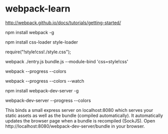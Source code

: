 # webpack-learn

http://webpack.github.io/docs/tutorials/getting-started/ 

npm install webpack -g

npm install css-loader style-loader 

require("!style!css!./style.css");

webpack ./entry.js bundle.js --module-bind 'css=style!css' 

webpack --progress --colors

webpack --progress --colors --watch

npm install webpack-dev-server -g

webpack-dev-server --progress --colors


This binds a small express server on localhost:8080 which serves your static assets as well as the bundle (compiled automatically). It automatically updates the browser page when a bundle is recompiled (SockJS). Open http://localhost:8080/webpack-dev-server/bundle in your browser.


